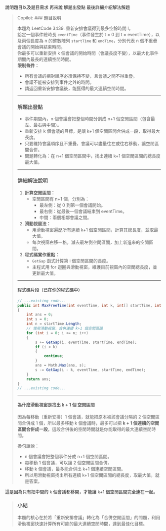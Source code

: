 
說明題目以及題目需求
再來說 解題出發點
最後詳細介紹解法解題

> Copilot: ### 題目說明
> 
> 本題為 LeetCode 3439. 重新安排會議得到最多空餘時間 I。  
> 給定一個事件總時長 `eventTime`（事件發生於 t = 0 到 t = eventTime），以及兩個長度為 n 的整數陣列 `startTime` 和 `endTime`，分別代表 n 個不重疊會議的開始與結束時間。  
> 你最多可以重新安排 k 個會議的開始時間（會議長度不變），以最大化事件期間內最長的連續空閒時間。  
> **限制條件：**  
> - 所有會議的相對順序必須保持不變，且會議之間不得重疊。
> - 會議不能被安排到事件之外的時間。
> - 請返回重新安排會議後，能獲得的最大連續空閒時間。
> 
> ---
> 
> ### 解題出發點
> 
> - 事件期間內，n 個會議會把整個時間分割成 n+1 個空閒區間（包含最左、最右與中間）。
> - 重新安排 k 個會議的目標，是讓 k+1 個空閒區間合併成一段，取得最大長度。
> - 只要維持會議順序且不重疊，會議可以盡量往左或往右移動，讓空閒區間合併。
> - 問題轉化為：在 n+1 個空閒區間中，找出連續 k+1 個空閒區間的總長度最大值。
> 
> ---
> 
> ### 詳細解法說明
> 
> 1. **計算空閒區間：**  
>    - 空閒區間有 n+1 個，分別為：
>      - 最左側：從 0 到第一個會議開始。
>      - 最右側：從最後一個會議結束到 eventTime。
>      - 中間：兩個相鄰會議之間。
> 2. **滑動視窗法：**  
>    - 用滑動視窗遍歷所有連續 k+1 個空閒區間，計算其總長度，並取最大值。
>    - 每次視窗右移一格，減去最左側空閒區間，加上新進來的空閒區間。
> 3. **程式碼實作重點：**
>    - `GetGap` 函式計算第 i 個空閒區間的長度。
>    - 主程式用 for 迴圈與滑動視窗，維護目前視窗內的空閒總長度，並更新最大值。
> 
> ---
> 
> #### 程式碼片段（已在你的程式碼中）
> 
> ````csharp
> // ...existing code...
> public int MaxFreeTime(int eventTime, int k, int[] startTime, int[] endTime)
> {
>     int ans = 0;
>     int s = 0;
>     int n = startTime.Length;
>     // 使用滑動視窗，合併連續 k+1 個空閒區間
>     for (int i = 0; i <= n; i++)
>     {
>         s += GetGap(i, eventTime, startTime, endTime);
>         if (i < k)
>         {
>             continue;
>         }
>         ans = Math.Max(ans, s);
>         s -= GetGap(i - k, eventTime, startTime, endTime);
>     }
>     return ans;
> }
> // ...existing code...
> ````
> 
> ---
>
> #### 為什麼滑動視窗是找出 k + 1 個 空閑區間
> 因為每移動（重新安排）1 個會議，就能把原本被該會議分隔的 2 個空閒區間合併成 1 個，所以最多移動 k 個會議時，最多可以把 **k + 1 個連續的空閒區間合併成一段**，這段合併後的空閒時間就是你能取得的最大連續空閒時間。
>
>換句話說：
>- n 個會議會把整個事件分成 n+1 個空閒區間。
>- 每移動 1 個會議，可以讓 2 個空閒區間合併。
>- 移動 k 個會議，最多能合併出 k+1 個連續空閒區間。
>- 所以用滑動視窗找出所有連續 k+1 個空閒區間的總長度，取最大值，就是答案。

這是因為只有把中間的 k 個會議都移開，才能讓 k+1 個空閒區間完全連在一起。

> ### 小結
> 
> 本題的核心在於將「重新安排會議」轉化為「合併空閒區間」的問題，利用滑動視窗快速計算所有可能的最大連續空閒時間，達到最佳化目標。
